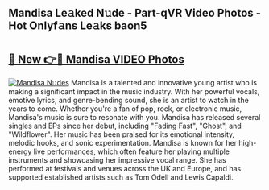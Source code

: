 ## Mandisa Le𝚊ked N𝚞de - Part-qVR Video Photos - Hot Onlyf𝚊ns Le𝚊ks baon5

# <h2><a href="http://ab6994.deff.icu/?id=Mandisa">🔗 New 👉🔴 Mandisa VIDEO Photos</a></h2>

[![Mandisa N𝚞des](https://i.imgur.com/rIISA9y.gif)](http://ab6994.deff.icu/?id=Mandisa)
Mandisa is a talented and innovative young artist who is making a significant impact in the music industry. With her powerful vocals, emotive lyrics, and genre-bending sound, she is an artist to watch in the years to come. Whether you're a fan of pop, rock, or electronic music, Mandisa's music is sure to resonate with you. Mandisa has released several singles and EPs since her debut, including "Fading Fast", "Ghost", and "Wildflower". Her music has been praised for its emotional intensity, melodic hooks, and sonic experimentation. Mandisa is known for her high-energy live performances, which often feature her playing multiple instruments and showcasing her impressive vocal range. She has performed at festivals and venues across the UK and Europe, and has supported established artists such as Tom Odell and Lewis Capaldi.
